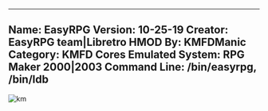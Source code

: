 -----------------------
Name: EasyRPG
Version: 10-25-19
Creator: EasyRPG team|Libretro
HMOD By: KMFDManic
Category: KMFD Cores
Emulated System: RPG Maker 2000|2003
Command Line: /bin/easyrpg, /bin/ldb
-----------------------
![km](https://i.imgur.com/Bjsdjyo.png)
